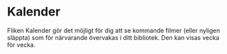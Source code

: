 # Kalender

Fliken Kalender gör det möjligt för dig att se kommande filmer (eller nyligen släppta) som för närvarande övervakas i ditt bibliotek. Den kan visas vecka för vecka.